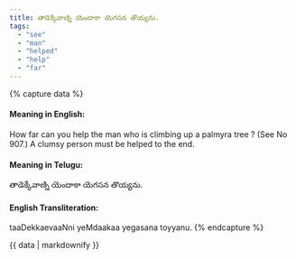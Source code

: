 ```yaml
---
title: తాడెక్కేవాణ్ని యెందాకా యెగసన తొయ్యను.
tags:
  - "see"
  - "man"
  - "helped"
  - "help"
  - "far"
---
```


{% capture data %}
#### Meaning in English:
How far can you help the man who is climbing up a palmyra tree ?
(See No 907.)
A clumsy person must be helped to the end.

#### Meaning in Telugu:
తాడెక్కేవాణ్ని యెందాకా యెగసన తొయ్యను.

#### English Transliteration:
taaDekkaevaaNni yeMdaakaa yegasana toyyanu.
{% endcapture %}

<div class="notice">{{ data | markdownify }}</div>

